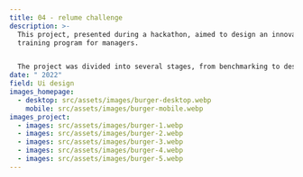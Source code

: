 ```yaml
---
title: 04 - relume challenge
description: >-
  This project, presented during a hackathon, aimed to design an innovative
  training program for managers.


  The project was divided into several stages, from benchmarking to designing mockups, including wireframes and the UX research phase.
date: " 2022"
field: Ui design
images_homepage:
  - desktop: src/assets/images/burger-desktop.webp
    mobile: src/assets/images/burger-mobile.webp
images_project:
  - images: src/assets/images/burger-1.webp
  - images: src/assets/images/burger-2.webp
  - images: src/assets/images/burger-3.webp
  - images: src/assets/images/burger-4.webp
  - images: src/assets/images/burger-5.webp
---
```

